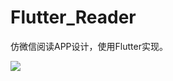 # Flutter_Reader
仿微信阅读APP设计，使用Flutter实现。

![](https://www.chengpengper.cn/usr/uploads/GitHub/flutter_reader.jpg)